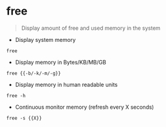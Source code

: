 # free

> Display amount of free and used memory in the system

- Display system memory

`free`

- Display memory in Bytes/KB/MB/GB

`free {{-b/-k/-m/-g}}`

- Display memory in human readable units

`free -h`

- Continuous monitor memory (refresh every X seconds)

`free -s {{X}}`
